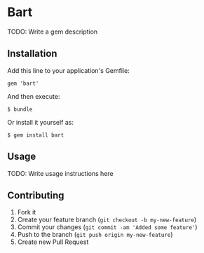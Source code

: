 # Bart

TODO: Write a gem description

## Installation

Add this line to your application's Gemfile:

    gem 'bart'

And then execute:

    $ bundle

Or install it yourself as:

    $ gem install bart

## Usage

TODO: Write usage instructions here

## Contributing

1. Fork it
2. Create your feature branch (`git checkout -b my-new-feature`)
3. Commit your changes (`git commit -am 'Added some feature'`)
4. Push to the branch (`git push origin my-new-feature`)
5. Create new Pull Request

